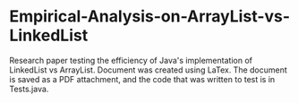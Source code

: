 # Empirical-Analysis-on-ArrayList-vs-LinkedList
Research paper testing the efficiency of Java's implementation of LinkedList vs ArrayList.
Document was created using LaTex.
The document is saved as a PDF attachment, and the code that was written to test is in Tests.java.
